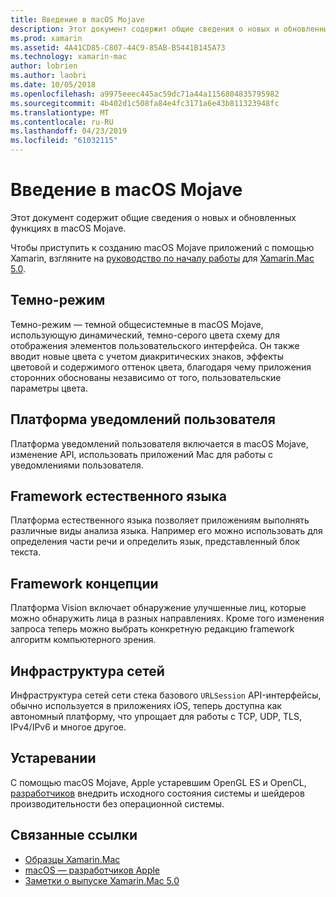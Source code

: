 ```yaml
---
title: Введение в macOS Mojave
description: Этот документ содержит общие сведения о новых и обновленных функциях в macOS Mojave.
ms.prod: xamarin
ms.assetid: 4A41CD85-C807-44C9-85AB-B5441B145A73
ms.technology: xamarin-mac
author: lobrien
ms.author: laobri
ms.date: 10/05/2018
ms.openlocfilehash: a9975eeec445ac59dc71a44a1156804835795982
ms.sourcegitcommit: 4b402d1c508fa84e4fc3171a6e43b811323948fc
ms.translationtype: MT
ms.contentlocale: ru-RU
ms.lasthandoff: 04/23/2019
ms.locfileid: "61032115"
---
```

# <a name="introduction-to-macos-mojave"></a>Введение в macOS Mojave

Этот документ содержит общие сведения о новых и обновленных функциях в macOS Mojave.

Чтобы приступить к созданию macOS Mojave приложений с помощью Xamarin, взгляните на [руководство по началу работы](~/mac/platform/introduction-to-macos-mojave/get-started.md) для [Xamarin.Mac 5.0](https://developer.xamarin.com/releases/mac/xamarin.mac_5/xamarin.mac_5.0/).

## <a name="dark-mode"></a>Темно-режим

Темно-режим — темной общесистемные в macOS Mojave, использующую динамический, темно-серого цвета схему для отображения элементов пользовательского интерфейса. Он также вводит новые цвета с учетом диакритических знаков, эффекты цветовой и содержимого оттенок цвета, благодаря чему приложения сторонних обоснованы независимо от того, пользовательские параметры цвета.

## <a name="user-notifications-framework"></a>Платформа уведомлений пользователя

Платформа уведомлений пользователя включается в macOS Mojave, изменение API, использовать приложений Mac для работы с уведомлениями пользователя.

## <a name="natural-language-framework"></a>Framework естественного языка

Платформа естественного языка позволяет приложениям выполнять различные виды анализа языка. Например его можно использовать для определения части речи и определить язык, представленный блок текста.

## <a name="vision-framework"></a>Framework концепции

Платформа Vision включает обнаружение улучшенные лиц, которые можно обнаружить лица в разных направлениях. Кроме того изменения запроса теперь можно выбрать конкретную редакцию framework алгоритм компьютерного зрения.

## <a name="network-framework"></a>Инфраструктура сетей

Инфраструктура сетей сети стека базового `URLSession` API-интерфейсы, обычно используется в приложениях iOS, теперь доступна как автономный платформу, что упрощает для работы с TCP, UDP, TLS, IPv4/IPv6 и многое другое.

## <a name="deprecations"></a>Устаревании

С помощью macOS Mojave, Apple устаревшим OpenGL ES и OpenCL, [разработчиков](https://developer.apple.com/macos/whats-new/) внедрить исходного состояния системы и шейдеров производительности без операционной системы.

## <a name="related-links"></a>Связанные ссылки

- [Образцы Xamarin.Mac](https://developer.xamarin.com/samples/mac/)
- [macOS — разработчиков Apple](https://developer.apple.com/macos/)
- [Заметки о выпуске Xamarin.Mac 5.0](https://docs.microsoft.com/xamarin/mac/release-notes/5/5.0/)

